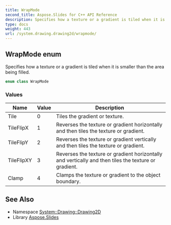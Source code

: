 ```yaml
---
title: WrapMode
second_title: Aspose.Slides for C++ API Reference
description: Specifies how a texture or a gradient is tiled when it is smaller than the area being filled.
type: docs
weight: 443
url: /system.drawing.drawing2d/wrapmode/
---
```

## WrapMode enum


Specifies how a texture or a gradient is tiled when it is smaller than the area being filled.

```cpp
enum class WrapMode
```

### Values

| Name | Value | Description |
| --- | --- | --- |
| Tile | 0 | Tiles the gradient or texture. |
| TileFlipX | 1 | Reverses the texture or gradient horizontally and then tiles the texture or gradient. |
| TileFlipY | 2 | Reverses the texture or gradient vertically and then tiles the texture or gradient. |
| TileFlipXY | 3 | Reverses the texture or gradient horizontally and vertically and then tiles the texture or gradient. |
| Clamp | 4 | Clamps the texture or gradient to the object boundary. |

## See Also

* Namespace [System::Drawing::Drawing2D](../)
* Library [Aspose.Slides](../../)